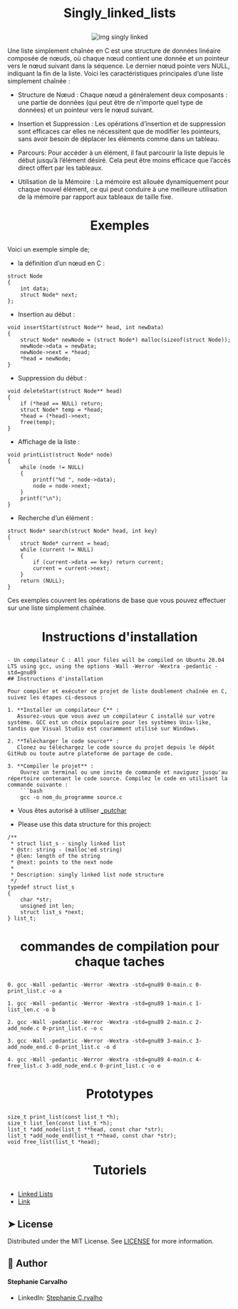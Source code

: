 # <p align="center">Singly_linked_lists</p>

<p align="center">
  <img src="https://i.ytimg.com/vi/vcQIFT79_50/maxresdefault.jpg" alt="img singly linked" />
</p>

Une liste simplement chaînée en C est une structure de données linéaire composée de nœuds, où chaque nœud contient une donnée et un pointeur vers le nœud suivant dans la séquence. Le dernier nœud pointe vers NULL, indiquant la fin de la liste. Voici les caractéristiques principales d’une liste simplement chaînée :

- Structure de Nœud : Chaque nœud a généralement deux composants : une partie de données (qui peut être de n’importe quel type de données) et un pointeur vers le nœud suivant.

- Insertion et Suppression : Les opérations d’insertion et de suppression sont efficaces car elles ne nécessitent que de modifier les pointeurs, sans avoir besoin de déplacer les éléments comme dans un tableau.

- Parcours: Pour accéder à un élément, il faut parcourir la liste depuis le début jusqu’à l’élément désiré. Cela peut être moins efficace que l’accès direct offert par les tableaux.

- Utilisation de la Mémoire : La mémoire est allouée dynamiquement pour chaque nouvel élément, ce qui peut conduire à une meilleure utilisation de la mémoire par rapport aux tableaux de taille fixe.

# <p align="center">Exemples</p>

Voici un exemple simple de;

- la définition d’un nœud en C :

```
struct Node
{
    int data;
    struct Node* next;
};
```
- Insertion au début :

```
void insertStart(struct Node** head, int newData)
{
    struct Node* newNode = (struct Node*) malloc(sizeof(struct Node));
    newNode->data = newData;
    newNode->next = *head;
    *head = newNode;
}
```
- Suppression du début :

```
void deleteStart(struct Node** head)
{
    if (*head == NULL) return;
    struct Node* temp = *head;
    *head = (*head)->next;
    free(temp);
}
```
- Affichage de la liste :

```
void printList(struct Node* node)
{
    while (node != NULL)
    {
        printf("%d ", node->data);
        node = node->next;
    }
    printf("\n");
}
```
- Recherche d’un élément :

```
struct Node* search(struct Node* head, int key)
{
    struct Node* current = head;
    while (current != NULL)
    {
        if (current->data == key) return current;
        current = current->next;
    }
    return (NULL);
}
```
Ces exemples couvrent les opérations de base que vous pouvez effectuer sur une liste simplement chaînée.

# <p align="center">Instructions d'installation</p>

```
- Un compilateur C : All your files will be compiled on Ubuntu 20.04 LTS using gcc, using the options -Wall -Werror -Wextra -pedantic -std=gnu89
## Instructions d'installation

Pour compiler et exécuter ce projet de liste doublement chaînée en C, suivez les étapes ci-dessous :

1. **Installer un compilateur C** :
   Assurez-vous que vous avez un compilateur C installé sur votre système. GCC est un choix populaire pour les systèmes Unix-like, tandis que Visual Studio est couramment utilisé sur Windows.

2. **Télécharger le code source** :
   Clonez ou téléchargez le code source du projet depuis le dépôt GitHub ou toute autre plateforme de partage de code.

3. **Compiler le projet** :
	Ouvrez un terminal ou une invite de commande et naviguez jusqu'au répertoire contenant le code source. Compilez le code en utilisant la commande suivante :
	```bash
	gcc -o nom_du_programme source.c
```
- Vous êtes autorisé à utiliser [_putchar](https://github.com/hs-hq/_putchar.c/blob/main/_putchar.c)

- Please use this data structure for this project:

```
/**
 * struct list_s - singly linked list
 * @str: string - (malloc'ed string)
 * @len: length of the string
 * @next: points to the next node
 *
 * Description: singly linked list node structure
 */
typedef struct list_s
{
    char *str;
    unsigned int len;
    struct list_s *next;
} list_t;
```


# <p align="center">commandes de compilation pour chaque taches</p>

```
0. gcc -Wall -pedantic -Werror -Wextra -std=gnu89 0-main.c 0-print_list.c -o a
```

```
1. gcc -Wall -pedantic -Werror -Wextra -std=gnu89 1-main.c 1-list_len.c -o b
```

```
2. gcc -Wall -pedantic -Werror -Wextra -std=gnu89 2-main.c 2-add_node.c 0-print_list.c -o c
```

```
3. gcc -Wall -pedantic -Werror -Wextra -std=gnu89 3-main.c 3-add_node_end.c 0-print_list.c -o d
```

```
4. gcc -Wall -pedantic -Werror -Wextra -std=gnu89 4-main.c 4-free_list.c 3-add_node_end.c 0-print_list.c -o e
```
# <p align="center">Prototypes</p>
```
size_t print_list(const list_t *h);
size_t list_len(const list_t *h);
list_t *add_node(list_t **head, const char *str);
list_t *add_node_end(list_t **head, const char *str);
void free_list(list_t *head);
```

# <p align="center">Tutoriels</p>

- [Linked Lists](https://www.youtube.com/watch?v=udapt4FGY20&t=130s&ab_channel=UNSWeLearning)
- [Link](https://www.geeksforgeeks.org/singly-linked-list-tutorial/)

## ➤ License
Distributed under the MIT License.
See [LICENSE](https://www.holbertonschool.fr/) for more information.


## 🙇 Author
#### Stephanie Carvalho
- LinkedIn: [Stephanie C.rvalho](https://www.linkedin.com/in/stephanie-c-35582a13a/)
